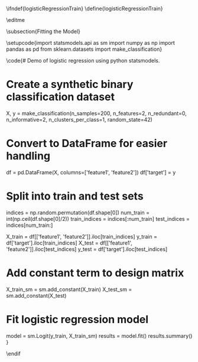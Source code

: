 \ifndef{logisticRegressionTrain}
\define{logisticRegressionTrain}

\editme

\subsection{Fitting the Model}

\setupcode{import statsmodels.api as sm
import numpy as np
import pandas as pd
from sklearn.datasets import make_classification}

\code{# Demo of logistic regression using python statsmodels.
# Create a synthetic binary classification dataset
X, y = make_classification(n_samples=200, n_features=2, n_redundant=0, 
                         n_informative=2, n_clusters_per_class=1, 
                         random_state=42)

# Convert to DataFrame for easier handling
df = pd.DataFrame(X, columns=['feature1', 'feature2'])
df['target'] = y

# Split into train and test sets
indices = np.random.permutation(df.shape[0])
num_train = int(np.ceil(df.shape[0]/2))
train_indices = indices[:num_train]
test_indices = indices[num_train:]

X_train = df[['feature1', 'feature2']].iloc[train_indices]
y_train = df['target'].iloc[train_indices]
X_test = df[['feature1', 'feature2']].iloc[test_indices]
y_test = df['target'].iloc[test_indices]

# Add constant term to design matrix
X_train_sm = sm.add_constant(X_train)
X_test_sm = sm.add_constant(X_test)

# Fit logistic regression model
model = sm.Logit(y_train, X_train_sm)
results = model.fit()
results.summary()
}

\endif
